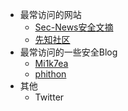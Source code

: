 - 最常访问的网站
  - [Sec-News安全文摘](http://wiki.ioin.in/)
  - [先知社区](https://xz.aliyun.com/)
- 最常访问的一些安全Blog
  - [Mi1k7ea](https://www.mi1k7ea.com/)
  - [phithon](https://www.leavesongs.com/)
- 其他
  - Twitter
